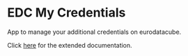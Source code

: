 # EDC My Credentials

App to manage your additional credentials on eurodatacube.

Click [here](https://eurodatacube.com/documentation/credentials-on-edc) for the extended documentation.
